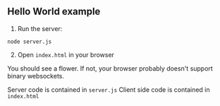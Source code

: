 ## Hello World example


1. Run the server:
```  
node server.js
``` 

2. Open `index.html` in your browser

You should see a flower. If not, your browser probably doesn't support binary websockets.

Server code is contained in `server.js`
Client side code is contained in `index.html`